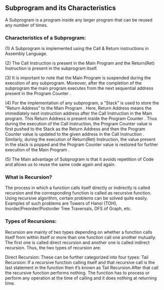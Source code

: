 ## Subprogram and its Characteristics
A Subprogram is a program inside any larger program that can be reused any number of times.
### Characteristics of a Subprogram:
(1) A Subprogram is implemented using the Call & Return instructions in Assembly Language.

(2) The Call Instruction is present in the Main Program and the Return(Ret) Instruction is present in the subprogram itself.


(3) It is important to note that the Main Program is suspended during the execution of any subprogram. Moreover, after the completion of the subprogram the main program executes from the next sequential address present in the Program Counter .


(4) For the implementation of any subprogram, a “Stack” is used to store the “Return Address” to the Main Program . Here, Return Address means the immediately next instruction address after the Call Instruction in the Main program. This Return Address is present inside the Program Counter . Thus during the execution of the Call Instruction, the Program Counter value is first pushed to the Stack as the Return Address and then the Program Counter value is updated to the given address in the Call Instruction . Similarly, during the execution of Return(Ret) Instruction, the value present in the stack is popped and the Program Counter value is restored for further execution of the Main Program .


(5) The Main advantage of Subprogram is that it avoids repetition of Code and allows us to reuse the same code again and again.

### What is Recursion?
The process in which a function calls itself directly or indirectly is called recursion and the corresponding function is called as recursive function. Using recursive algorithm, certain problems can be solved quite easily. Examples of such problems are Towers of Hanoi (TOH), Inorder/Preorder/Postorder Tree Traversals, DFS of Graph, etc.

### Types of Recursions:
Recursion are mainly of two types depending on whether a function calls itself from within itself or more than one function call one another mutually. The first one is called direct recursion and another one is called indirect recursion. Thus, the two types of recursion are:


Direct Recursion: These can be further categorized into four types:
Tail Recursion: If a recursive function calling itself and that recursive call is the last statement in the function then it’s known as Tail Recursion.After that call the recursive function performs nothing. The function has to process or perform any operation at the time of calling and it does nothing at returning time.


